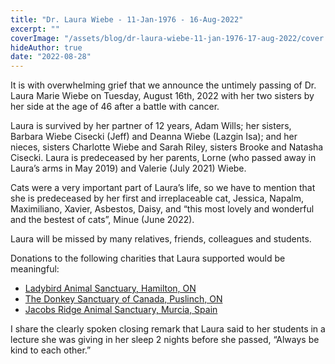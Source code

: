```yaml
---
title: "Dr. Laura Wiebe - 11-Jan-1976 - 16-Aug-2022"
excerpt: ""
coverImage: "/assets/blog/dr-laura-wiebe-11-jan-1976-17-aug-2022/cover.webp"
hideAuthor: true
date: "2022-08-28"
---
```


It is with overwhelming grief that we announce the untimely passing of Dr. Laura Marie Wiebe on Tuesday, August 16th, 2022 with her two sisters by her side at the age of 46 after a battle with cancer.

Laura is survived by her partner of 12 years, Adam Wills; her sisters, Barbara Wiebe Cisecki (Jeff) and Deanna Wiebe (Lazgin Isa); and her nieces, sisters Charlotte Wiebe and Sarah Riley, sisters Brooke and Natasha Cisecki. Laura is predeceased by her parents, Lorne (who passed away in Laura’s arms in May 2019) and Valerie (July 2021) Wiebe.

Cats were a very important part of Laura’s life, so we have to mention that she is predeceased by her first and irreplaceable cat, Jessica, Napalm, Maximiliano, Xavier, Asbestos, Daisy, and “this most lovely and wonderful and the bestest of cats”, Minue (June 2022).

Laura will be missed by many relatives, friends, colleagues and students.

Donations to the following charities that Laura supported would be meaningful:

- [Ladybird Animal Sanctuary, Hamilton, ON](https://www.ladybirdanimalsanctuary.com/)
- [The Donkey Sanctuary of Canada, Puslinch, ON](https://www.thedonkeysanctuary.ca/)
- [Jacobs Ridge Animal Sanctuary, Murcia, Spain](https://www.jacobsridge.com/)

I share the clearly spoken closing remark that Laura said to her students in a lecture she was giving in her sleep 2 nights before she passed, “Always be kind to each other.”
